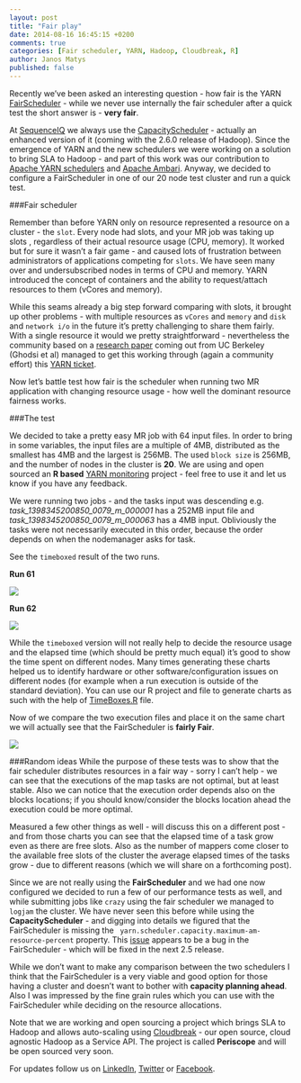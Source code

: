 ```yaml
---
layout: post
title: "Fair play"
date: 2014-08-16 16:45:15 +0200
comments: true
categories: [Fair scheduler, YARN, Hadoop, Cloudbreak, R]
author: Janos Matys
published: false
---
```




Recently we’ve been asked an interesting question - how fair is the YARN [FairScheduler](http://hadoop.apache.org/docs/r2.4.1/hadoop-yarn/hadoop-yarn-site/FairScheduler.html) - while we never use internally the fair scheduler after a quick test the short answer is - **very fair**.

At [SequenceIQ](http://sequenceiq.com/) we always use the [CapacityScheduler](http://hadoop.apache.org/docs/r2.4.1/hadoop-yarn/hadoop-yarn-site/CapacityScheduler.html) - actually an enhanced version of it (coming with the 2.6.0 release of Hadoop). Since the emergence of YARN and the new schedulers we were working on a solution to bring SLA to Hadoop - and part of this work was our contribution to [Apache YARN schedulers](https://issues.apache.org/jira/browse/YARN-1495) and [Apache Ambari](http://ambari.apache.org/). Anyway, we decided to configure a FairScheduler in one of our 20 node test cluster and run a quick test.

###Fair scheduler

Remember than before YARN only on resource represented a resource on a cluster - the `slot`. Every node had slots, and your MR job was taking up slots , regardless of their actual resource usage (CPU, memory). It worked but for sure it wasn’t a fair game - and caused lots of frustration between administrators of applications competing for `slots`. We have seen many over and undersubscribed nodes in terms of CPU and memory. YARN introduced the concept of containers and the ability to request/attach resources to them (vCores and memory).

While this seams already a big step forward comparing with slots, it brought up other problems - with multiple resources as `vCores` and `memory` and `disk` and `network i/o` in the future it’s pretty challenging to share them fairly. With a single resource it would we pretty straightforward - nevertheless the community based on a [research paper](http://static.usenix.org/event/nsdi11/tech/full_papers/Ghodsi.pdf) coming out from UC Berkeley (Ghodsi et al) managed to get this working through (again a community effort) this [YARN ticket](https://issues.apache.org/jira/browse/YARN-326).

Now let’s battle test how fair is the scheduler when running two MR application with changing resource usage - how well the dominant resource fairness works.

###The test

We decided to take a pretty easy MR job with 64 input files. In order to bring in some 	variables, the input files are a multiple of 4MB, distributed as the smallest has 4MB and the largest is 256MB. The used `block size` is 256MB, and the number of nodes in the cluster is **20**. We are using and open sourced an **R based** [YARN monitoring](https://github.com/sequenceiq/yarn-monitoring) project - feel free to use it and let us know if you have any feedback. 

We were running two jobs - and the tasks input was descending e.g. *task_1398345200850_0079_m_000001* has a 252MB input file and *task_1398345200850_0079_m_000063* has a 4MB input. Obliviously the tasks were not necessarily executed in this order, because the order depends on when the nodemanager asks for task.

See the `timeboxed` result of the two runs.

**Run 61**

![](https://raw.githubusercontent.com/sequenceiq/sequenceiq-samples/master/yarn-monitoring-R/images/run61.png)

**Run 62**

![](https://raw.githubusercontent.com/sequenceiq/sequenceiq-samples/master/yarn-monitoring-R/images/run62.png)

While the `timeboxed` version will not really help to decide the resource usage and the elapsed time (which should be pretty much equal) it’s good to show the time spent on different nodes. Many times generating these charts helped us to identify hardware or other software/configuration issues on different nodes (for example when a run execution is outside of the standard deviation). You can use our R project and file to generate charts as such with the help of [TimeBoxes.R](https://github.com/sequenceiq/yarn-monitoring/blob/master/RProjects/TimeBoxes.R) file.

Now of we compare the two execution files and place it on the same chart we will actually see that the FairScheduler is **fairly Fair**.

![](https://raw.githubusercontent.com/sequenceiq/sequenceiq-samples/master/yarn-monitoring-R/images/test8_active_mapppers_num.png)

###Random ideas
While the purpose of these tests was to show that the fair scheduler distributes resources in a fair way - sorry I can’t help - we can see that the executions of the map tasks are not optimal, but at least stable. Also we can notice that the execution order depends also on the blocks locations; if you should know/consider the blocks location ahead the execution could be more optimal. 

Measured a few other things as well - will discuss this on a different post - and from those charts you can see that the elapsed time of a task grow even as there are free slots.  Also as the number of mappers come closer to the available free slots of the cluster the average elapsed times of the tasks grow - due to different reasons (which we will share on a forthcoming post). 

Since we are not really using the **FairScheduler** and we had one now configured we decided to run a few of our performance tests as well, and while submitting jobs like `crazy` using the fair scheduler we managed to `logjam` the cluster. 
We have never seen this before while using the **CapacityScheduler** - and digging into details we figured that the FairScheduler is missing the ` yarn.scheduler.capacity.maximum-am-resource-percent` property. This [issue](https://issues.apache.org/jira/browse/YARN-1913) appears to be a bug in the FairScheduler - which will be fixed in the next 2.5 release.

While we don’t want to make any comparison between the two schedulers I think that the FairScheduler is a very viable and good option for those having a cluster and doesn’t want to bother with **capacity planning ahead**. Also I was impressed by the fine grain rules which you can use with the FairScheduler while deciding on the resource allocations.

Note that we are working and open sourcing a project which brings SLA to Hadoop and allows auto-scaling using [Cloudbreak](http://sequenceiq.com/cloudbreak/) - our open source, cloud agnostic Hadoop as a Service API. The project is called **Periscope** and will be open sourced very soon. 

For updates follow us on [LinkedIn](https://www.linkedin.com/company/sequenceiq/), [Twitter](https://twitter.com/sequenceiq) or [Facebook](https://www.facebook.com/sequenceiq).
